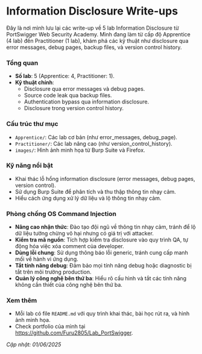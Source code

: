 # Information Disclosure Write-ups
Đây là nơi mình lưu lại các write-up về 5 lab Information Disclosure từ PortSwigger Web Security Academy. Mình đang làm từ cấp độ Apprentice (4 lab) đến Practitioner (1 lab), khám phá các kỹ thuật như disclosure qua error messages, debug pages, backup files, và version control history.

### Tổng quan
- **Số lab**: 5 (Apprentice: 4, Practitioner: 1).
- **Kỹ thuật chính**:
    - Disclosure qua error messages và debug pages.
    - Source code leak qua backup files.
    - Authentication bypass qua information disclosure.
    - Disclosure trong version control history.

### Cấu trúc thư mục
- `Apprentice/`: Các lab cơ bản (như error_messages, debug_page).
- `Practitioner/`: Các lab nâng cao (như version_control_history).
- `images/`: Hình ảnh minh họa từ Burp Suite và Firefox.

### Kỹ năng nổi bật
- Khai thác lỗ hổng information disclosure (error messages, debug pages, version control).
- Sử dụng Burp Suite để phân tích và thu thập thông tin nhạy cảm.
- Hiểu cách ứng dụng xử lý dữ liệu và lộ thông tin nhạy cảm.

### Phòng chống OS Command Injection
- **Nâng cao nhận thức**: Đào tạo đội ngũ về thông tin nhạy cảm, tránh để lộ dữ liệu tưởng chừng vô hại nhưng có giá trị với attacker.
- **Kiểm tra mã nguồn**: Tích hợp kiểm tra disclosure vào quy trình QA, tự động hóa việc xóa comment của developer.
- **Dùng lỗi chung**: Sử dụng thông báo lỗi generic, tránh cung cấp manh mối về hành vi ứng dụng.
- **Tắt tính năng debug**: Đảm bảo mọi tính năng debug hoặc diagnostic bị tắt trên môi trường production.
- **Quản lý công nghệ bên thứ ba**: Hiểu rõ cấu hình và tắt các tính năng không cần thiết của công nghệ bên thứ ba.

### Xem thêm
- Mỗi lab có file `README.md` với quy trình khai thác, bài học rút ra, và hình ảnh minh họa.
- Check portfolio của mình tại https://github.com/Furu2805/Lab_PortSwigger.

*Cập nhật: 01/06/2025*